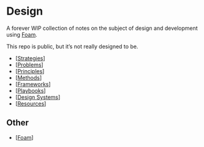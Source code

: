 # Design

A forever WIP collection of notes on the subject of design and development using [Foam](https://foambubble.github.io/foam/).

This repo is public, but it’s not really designed to be.

- [[Strategies]]
- [[Problems]]
- [[Principles]]
- [[Methods]]
- [[Frameworks]]
- [[Playbooks]]
- [[Design Systems]]
- [[Resources]]

## Other

- [[Foam]]


[//begin]: # "Autogenerated link references for markdown compatibility"
[Strategies]: strategies "Strategies"
[Problems]: problems "Problems"
[Principles]: principles "Principles"
[Methods]: methods "Methods"
[Frameworks]: frameworks "Frameworks"
[Playbooks]: playbooks "Playbooks"
[Design Systems]: design-systems "Design Systems"
[Resources]: resources "Resources"
[Foam]: foam "Foam"
[//end]: # "Autogenerated link references"
